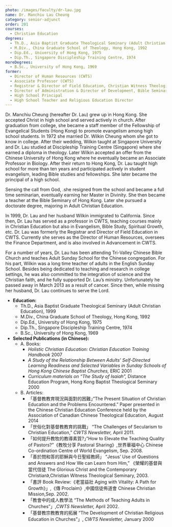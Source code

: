 ```yaml
---
photo: /images/faculty/dr-lau.jpg
name: Dr. Manchiu Lau Cheung
category: senior-adjunct
order: 201
courses:
  - Christian Education
degrees:
  - Th.D., Asia Baptist Graduate Theological Seminary (Adult Christian Education), 1999
  - M.Div., China Graduate School of Theology, Hong Kong, 1992
  - Dip.Ed., University of Hong Kong, 1975
  - Dip.Th., Singapore Discipleship Training Centre, 1974
moreDegrees:
  - B.Sc., University of Hong Kong, 1969
former:
  - Director of Human Resources (CWTS)
  - Associate Professor (CWTS)
  - Registrar & Director of Field Education, Christian Witness Theological Seminary
  - Director of Administration & Director of Development, Bible Seminary of Hong Kong
  - High School Principal
  - High School Teacher and Religious Education Director
---
```


Dr. Manchiu Cheung (hereafter Dr. Lau) grew up in Hong Kong. She accepted Christ in high school and served actively in church. After graduation from college, she became a staff member of the Fellowship of Evangelical Students (Hong Kong) to promote evangelism among high school students. In 1972 she married Dr. Wilkin Cheung whom she got to know in college. After their wedding, Wilkin taught at Singapore University and Dr. Lau studied at Discipleship Training Centre (Singapore) where she earned a diploma in theology. Later Wilkin accepted an offer from the Chinese University of Hong Kong where he eventually became an Associate Professor in Biology. After their return to Hong Kong, Dr. Lau taught high school for more than ten years and participated actively in student evangelism, leading Bible studies and fellowships. She later became the principal of a high school.

Sensing the call from God, .she resigned from the school and became a full time seminarian, eventually earning her Master in Divinity. She then became a teacher at the Bible Seminary of Hong Kong. Later she pursued a doctorate degree, majoring in Adult Christian Education.

In 1999, Dr. Lau and her husband Wilkin immigrated to California. Since then, Dr. Lau has served as a professor in CWTS, teaching courses mainly in Christian Education but also in Evangelism, Bible Study, Spiritual Growth, etc. Dr. Lau was formerly the Registrar and Director of Field Education in CWTS. Currently she serves as the Director of Human Resources, oversees the Finance Department, and is also involved in Advancement in CWTS.

For a number of years, Dr. Lau has been attending Tri-Valley Chinese Bible Church and teaches Adult Sunday School for the Chinese congregation. For his part, Wilkin was a long time teacher of adults in the English Sunday School. Besides being dedicated to teaching and research in college settings, he was also committed to the integration of science and the Christian faith, and he fully supported Dr. Lau’s ministry. Unfortunately he passed away in March 2013 as a result of cancer. Since then, while missing her husband, Dr. Lau continues to serve the Lord.

- **Education:**
  - Th.D., Asia Baptist Graduate Theological Seminary (Adult Christian Education), 1999
  - M.Div., China Graduate School of Theology, Hong Kong, 1992
  - Dip.Ed., University of Hong Kong, 1975
  - Dip.Th., Singapore Discipleship Training Centre, 1974
  - B.Sc., University of Hong Kong, 1969
- **Selected Publications (in Chinese):**
  - A. Books:
    - _Holistic Christian Education: Christian Education Training Handbook_ 2007
    - _A Study of the Relationship Between Adults’ Self-Directed Learning Readiness and Selected Variables in Sunday Schools of Hong Kong Chinese Baptist Churches,_ ERIC 2001
    - _Curriculum materials on “The Study of Isaiah”,_ Distance Education Program, Hong Kong Baptist Theological Seminary 2000
  - B. Articles:
    - 「基督教教育現況與面對的困難」”The Present Situation of Christian Education and the Problems Encountered.” Paper presented in the Chinese Christian Education Conference held by the Association of Canadian Chinese Theological Education, August 2014
    - 「世俗化對基督教教育的挑戰」 “The Challenges of Secularism to Christian Education,” _CWTS Newsletter,_ April 2011.
    - 「如何提升教牧的教導素質?」”How to Elevate the Teaching Quality of Pastors?”《教牧分享 Pastoral Sharing》,世界華福中心 Chinese Co-ordination Centre of World Evangelism, Sep. 2008.
    - 「善於問和答的耶穌與今日聖經教師」 “Jesus’ Use of Questions and Answers and How We can Learn from Him,” 《榮耀的基督與當代信徒 The Glorious Christ and the Contemporary Christian》,Christian Witness Theological Seminary, 2003.
    - 「書評 Book Review:《老當益壯 Aging with Vitality: A Path for Growth》」,《傳 Proclaim》,中國信徒佈道會 Chinese Christian Mission,Sep. 2002.
    - 「教會中的成人教學法 “The Methods of Teaching Adults in Churches”」,_CWTS Newsletter,_ April 2002.
    - 「基督教宗教教育的拓展 “The Development of Christian Religious Education in Churches”」, _CWTS Newsletter,_ January 2000
